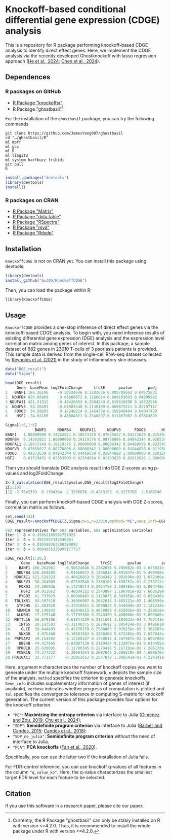 # Knockoff-based conditional differential gene expression (CDGE) analysis

This is a repository for R package performing knockoff-based CDGE analysis to identify direct effect genes. Here, we implement the CDGE analysis via the recently developed Ghostknockoff with lasso regression approach ([He et al., 2024](https://www.biorxiv.org/content/10.1101/2024.02.28.582621v3); [Chen et al., 2024](https://arxiv.org/abs/2402.12724)). 

## Dependences

### R packages on GitHub

- [R Package "knockoffsr"](https://github.com/biona001/knockoffsr)
- [R Package "ghostbasil"](https://github.com/JamesYang007/ghostbasil)[^1]

For the installation of the `ghostbasil` package, you can try the following commands.

```
git clone https://github.com/JamesYang007/ghostbasil
cd "…/ghostbasil/R"
ml mpfr
ml gcc
ml R
ml libgit2
ml system harfbuzz fribidi
git pull 
R
```

```R
install.packages('devtools') 
library(devtools)
install()
```

[^1]: Currently, the R Package "ghostbasil" can only be stably installed on R with version <=4.2.0. Thus, it is recommended to install the whole package under R with version <=4.2.0.

### R packages on CRAN

- [R Package "Matrix"](https://cran.r-project.org/web/packages/Matrix/index.html)
- [R Package "data.table"](https://cran.r-project.org/web/packages/data.table/index.html)
- [R Package "RSpectra"](https://cran.r-project.org/web/packages/RSpectra/index.html)
- [R Package "rsvd"](https://cran.r-project.org/web/packages/rsvd/index.html)
- [R Package "Rdsdp"](https://cran.r-project.org/web/packages/data.table/index.html)

## Installation

`KnockoffCDGE` is not on CRAN yet. You can install this package using devtools:
```R
library(devtools)
install_github("GuJQ5/KnockoffCDGE")
```
Then, you can load the package within R:
```R
library(KnockoffCDGE)
```

## Usage

`KnockoffCDGE` provides a one-stop inference of direct effect genes via the knockoff-based CDGE analysis. To begin with, you need inference results of existing differential gene expression (DGE) analysis and the expression level correlation matrix among genes of interest. In this package, a sample dataset of 682 genes in 23010 T-cells of 3 psoriasis patients is provided. This sample data is derived from the single-cell RNA-seq dataset collected by [Reynolds et al. (2021)](https://www.science.org/doi/10.1126/science.aba6500) in the study of inflammatory skin diseases.

```R
data("DGE_result")
data("Sigma")

head(DGE_result)
     Gene  baseMean log2FoldChange     lfcSE      pvalue       padj
1   BANF1 186.26196    -0.50524646 0.2282036 0.005705662 0.04675831
2  NDUFB4 626.66869     0.01660672 0.1266814 0.889103693 0.94995882
3 NDUFA11 421.51932    -0.40426853 0.2084349 0.019826898 0.10722996
4  NDUFV3  58.26491    -0.07503540 0.2138109 0.669875211 0.82787117
5   FOXO3  34.58603     0.17248214 0.2464750 0.358840484 0.60047479
6    HSF2  24.01166     0.48504321 0.2540897 0.011867007 0.07663629

Sigma[1:6,1:6]
             BANF1     NDUFB4    NDUFA11     NDUFV3      FOXO3       HSF2
BANF1   1.00000000 0.14262821 0.18673149 0.07655627 0.04272639 0.01529431
NDUFB4  0.14262821 1.00000000 0.19119376 0.08778896 0.04842344 0.02653903
NDUFA11 0.18673149 0.19119376 1.00000000 0.08088342 0.04469559 0.02334994
NDUFV3  0.07655627 0.08778896 0.08088342 1.00000000 0.01844828 0.01193820
FOXO3   0.04272639 0.04842344 0.04469559 0.01844828 1.00000000 0.02012618
HSF2    0.01529431 0.02653903 0.02334994 0.01193820 0.02012618 1.00000000
```

Then you should translate DGE analysis result into DGE Z-scores using p-values and log2FoldChange.

```R
Z<-Z_calculation(DGE_result$pvalue,DGE_result$log2FoldChange)
Z[1:10]
[1] -2.7642339  0.1394384 -2.3296076 -0.4263193  0.9175768  2.5160746  0.4755489  2.1628696 -1.8848544  2.8180229
```

Finally, you can perform knockoff-based CDGE analysis with DGE Z-scores, correlation matrix as follows.

```R
set.seed(433)
CDGE_result<-KnockoffCDGE(Z,Sigma,M=5,n=23010,method="ME",Gene_info=DGE_result,verbose=TRUE,tol=0.001)

682 representatives for 682 variables, 682 optimization variables
Iter 1: δ = 0.35852169562751923
Iter 2: δ = 0.3912557343340361
Iter 3: δ = 0.016588363288380092
Iter 4: δ = 0.0004856336999177757

CDGE_result[1:20,]
       Gene   baseMean log2FoldChange     lfcSE       pvalue         padj          Z         S q_value_ko
1     BANF1 186.261961    -0.50524646 0.2282036 5.705662e-03 4.675831e-02 -2.7642339 0.4583510        Inf
2    NDUFB4 626.668685     0.01660672 0.1266814 8.891037e-01 9.499588e-01  0.1394384 0.4298007        Inf
3   NDUFA11 421.519323    -0.40426853 0.2084349 1.982690e-02 1.072300e-01 -2.3296076 0.4124828        Inf
4    NDUFV3  58.264909    -0.07503540 0.2138109 6.698752e-01 8.278712e-01 -0.4263193 0.5383378        Inf
5     FOXO3  34.586035     0.17248214 0.2464750 3.588405e-01 6.004748e-01  0.9175768 0.5259153        Inf
6      HSF2  24.011662     0.48504321 0.2540897 1.186701e-02 7.663629e-02  2.5160746 0.5569751        Inf
7     PYGO2  41.733923     0.08348481 0.2128035 6.343958e-01 8.056436e-01  0.4755489 0.5438025        Inf
8   TBL1XR1  93.597518     0.36966907 0.2032614 3.055121e-02 1.408559e-01  2.1628696 0.5243315        Inf
9    GTF2H5  61.264928    -0.37910451 0.3090825 5.944949e-02 2.145234e-01 -1.8848544 0.5066855        Inf
10   ADAM19  48.140643     0.62940215 0.4078989 4.832036e-03 4.258618e-02  2.8180229 0.5146926        Inf
11   ALKBH1  17.375140     0.17795360 0.2540359 3.486060e-01 5.899006e-01  0.9372966 0.5469624        Inf
12  METTL16  56.079196     0.61844229 0.2131691 4.184633e-04 7.767141e-03  3.5281574 0.5415033 0.10740741
13    INTS5  20.143503    -0.31148375 0.2670612 1.085424e-01 3.049661e-01 -1.6047794 0.5409285        Inf
14     GLCE  16.644493    -0.42156159 0.2580063 2.926158e-02 1.368207e-01 -2.1799444 0.5516036        Inf
15    SNX30   4.975468    -0.10581563 0.3258309 5.673302e-01 7.627043e-01 -0.5719879 0.5385734        Inf
16  PRPSAP2  49.154502    -0.12288147 0.1750012 4.267907e-01 6.609708e-01 -0.7946954 0.5307836        Inf
17    UBE4B  44.417665    -0.01907139 0.2119424 9.132875e-01 9.614455e-01 -0.1088928 0.5496289        Inf
18   RPRD1B  25.630895     0.11790345 0.2278416 5.167191e-01 7.286133e-01  0.6484111 0.5485474        Inf
19   PCSK1N  74.377222    -1.30504254 0.2687645 2.386519e-09 4.608676e-07 -5.9690412 0.5079039 0.01666667
20 FRA10AC1  32.771177    -0.25062612 0.2547872 1.886541e-01 4.224341e-01 -1.3145711 0.5411116        Inf
```

Here, argument `M` characterizes the number of knockoff copies you want to generate under the multiple knockoff framework, `n`  depicts the sample size of the analysis, `method` specifies the criterion to generate knockoffs, `Gene_info` includes supplementary information of genes of interest (if available), `verbose` indicates whether progress of computation is plotted and `tol` specifies the convergence tolerance in computing S-matrix for knockoff generation. The current version of this package provides four options for the knockoff criterion.

- `"ME"`: **Maximizing the entropy criterion** via interface to Julia ([Gimenez and Zou, 2019](https://proceedings.mlr.press/v89/gimenez19b.html); [Chu et al., 2024](https://doi.org/10.1093/bioinformatics/btae580));
- `"SDP"`: **Semidefinite program criterion** via interface to Julia ([Barber and Candès, 2015](https://projecteuclid.org/journals/annals-of-statistics/volume-43/issue-5/Controlling-the-false-discovery-rate-via-knockoffs/10.1214/15-AOS1337.full); [Candès et al., 2018](https://academic.oup.com/jrsssb/article/80/3/551/7048447));
- `"SDP_no_julia"`: **Semidefinite program criterion** without the need of interface to Julia.
- `"PCA"`: **PCA knockoffs** ([Fan et al., 2020](https://doi.org/10.1080/01621459.2019.1654878)).

Specifically, you can use the latter two if the installation of Julia fails.

For FDR-control inference, you can use knockoff q-values of all features in the column `"q_value_ko"`. Here, the q-value characterizes the smallest target FDR level for each feature to be selected.

## Citation

If you use this software in a research paper, please cite our paper.
